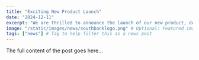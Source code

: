 ```yaml
---
title: "Exciting New Product Launch"
date: "2024-12-11"
excerpt: "We are thrilled to announce the launch of our new product, designed to revolutionize service delivery."
image: "/static/images/news/southbanklogo.png" # Optional: Featured image
tags: ["news"] # Tag to help filter this as a news post
---
```


The full content of the post goes here...